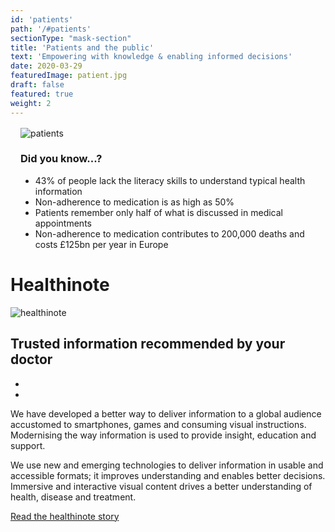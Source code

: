 ```yaml
---
id: 'patients'
path: '/#patients'
sectionType: "mask-section"
title: 'Patients and the public'
text: 'Empowering with knowledge & enabling informed decisions'
date: 2020-03-29
featuredImage: patient.jpg
draft: false
featured: true
weight: 2
---
```


<div class="row" style="flex-direction: row-reverse; justify-content: center; margin: 1rem;">
    <img id="patients-img" alt="patients" src="">
    <div style="flex: 1; align-self: center;">
        <h3>Did you know...?</h3>
        <ul>
            <li>
                43% of people lack the literacy skills to understand typical health information
            </li>
            <li>Non-adherence to medication is as high as 50%</li>
            <li>Patients remember only half of what is discussed in medical appointments</li>
            <li>
                Non-adherence to medication contributes to 200,000 deaths and costs £125bn per year in Europe
            </li>
        </ul>
    </div>
</div>

# Healthinote

<div class="row">
    <img id="healthinote-img" alt="healthinote" src="">
    <div class="healthinote-desc">
        <h2>Trusted information recommended by your doctor</h2>
        <div id="stores">
            <ul id="app-store-links">
                <li>
                    <a href="https://play.google.com/store/apps/details?id=com.healthinote.app">
                        <img id="google" src="" border="0"/>
                    </a>
                </li>
                <li>
                    <a href="https://apps.apple.com/us/app/healthinote/id1449132966">
                        <img id="apple" src="" border="0"/>
                    </a>
                </li>
            </ul>
        </div>
        <p>We have developed a better way to deliver information to a global audience accustomed to smartphones, games and consuming visual instructions. Modernising the way information is used to provide insight, education and support.</p>
        <p>We use new and emerging technologies to deliver information in usable and accessible formats; it improves understanding and enables better decisions. Immersive and interactive visual content drives a better understanding of health, disease and treatment.</p>
        <p><a href="/about#the-healthinote-story">Read the healthinote story</a></p>
    </div>
</div>
